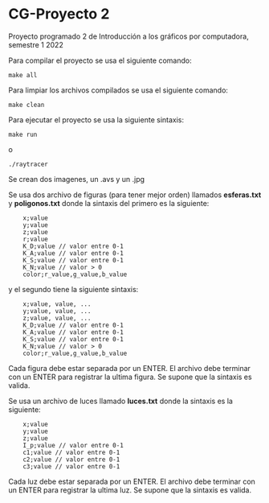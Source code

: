 # CG-Proyecto 2
Proyecto programado 2 de Introducción a los gráficos por computadora, semestre 1 2022

Para compilar el proyecto se usa el siguiente comando:
```
make all
```
Para limpiar los archivos compilados se usa el siguiente comando:
```
make clean
```

Para ejecutar el proyecto se usa la siguiente sintaxis:
```
make run 
```
o
```
./raytracer
```

Se crean dos imagenes, un .avs y un .jpg

Se usa dos archivo de figuras (para tener mejor orden) llamados **esferas.txt** y **poligonos.txt** donde la sintaxis del primero es la siguiente:

```
    x;value
    y;value
    z;value
    r;value
    K_D;value // valor entre 0-1
    K_A;value // valor entre 0-1
    K_S;value // valor entre 0-1
    K_N;value // valor > 0
    color;r_value,g_value,b_value

```
y el segundo tiene la siguiente sintaxis:

```
    x;value, value, ...
    y;value, value, ...
    z;value, value, ...
    K_D;value // valor entre 0-1
    K_A;value // valor entre 0-1
    K_S;value // valor entre 0-1
    K_N;value // valor > 0
    color;r_value,g_value,b_value

```


Cada figura debe estar separada por un ENTER. El archivo debe terminar con un ENTER para registrar la ultima figura. Se supone que la sintaxis es valida.

Se usa un archivo de luces llamado **luces.txt** donde la sintaxis es la siguiente:

```
    x;value
    y;value
    z;value
    I_p;value // valor entre 0-1
    c1;value // valor entre 0-1
    c2;value // valor entre 0-1
    c3;value // valor entre 0-1

```
Cada luz debe estar separada por un ENTER. El archivo debe terminar con un ENTER para registrar la ultima luz. Se supone que la sintaxis es valida.